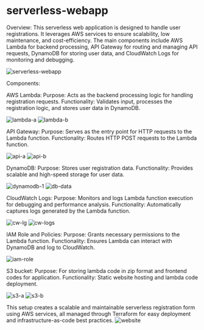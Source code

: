 # serverless-webapp

Overview: This serverless web application is designed to handle user registrations. It leverages AWS services to ensure scalability, low maintenance, and cost-efficiency. The main components include AWS Lambda for backend processing, API Gateway for routing and managing API requests, DynamoDB for storing user data, and CloudWatch Logs for monitoring and debugging.

![serverless-webapp](https://github.com/user-attachments/assets/b9bcbc3e-bc2e-40cc-ba1b-c3a4506a301c)


Components:

AWS Lambda:
Purpose: Acts as the backend processing logic for handling registration requests.
Functionality: Validates input, processes the registration logic, and stores user data in DynamoDB.

![lambda-a](https://github.com/user-attachments/assets/0d384db6-4b47-42ae-9b7f-9d484e84cb8d)
![lambda-b](https://github.com/user-attachments/assets/41cdb6ea-9ecc-4a05-81b6-bd1a5b1a8da4)


API Gateway:
Purpose: Serves as the entry point for HTTP requests to the Lambda function.
Functionality: Routes HTTP POST requests to the Lambda function.

![api-a](https://github.com/user-attachments/assets/eae119b3-af17-4409-8285-a8647c736d4a)
![api-b](https://github.com/user-attachments/assets/7041723a-737e-46df-98f0-634e32171544)


DynamoDB:
Purpose: Stores user registration data.
Functionality: Provides scalable and high-speed storage for user data.

![dynamodb-1](https://github.com/user-attachments/assets/5780fe7c-3a19-4301-9cd0-df998951ac4d)
![db-data](https://github.com/user-attachments/assets/c40b1db5-4172-4e8c-a42e-5f2567ed6d62)


CloudWatch Logs:
Purpose: Monitors and logs Lambda function execution for debugging and performance analysis.
Functionality: Automatically captures logs generated by the Lambda function.

![cw-lg](https://github.com/user-attachments/assets/8b829a07-68be-4cac-8291-8448049a3f7f)
![cw-logs](https://github.com/user-attachments/assets/a960006a-d647-4ea4-b5be-c96283c3b8c0)


IAM Role and Policies:
Purpose: Grants necessary permissions to the Lambda function.
Functionality: Ensures Lambda can interact with DynamoDB and log to CloudWatch.

![iam-role](https://github.com/user-attachments/assets/8f3fb0cd-389d-412f-8fd8-8f4d06f49b4b)

S3 bucket:
Purpose: For storing lambda code in zip format and frontend codes for application.
Functionality: Static website hosting and lambda code deployment.

![s3-a](https://github.com/user-attachments/assets/c12ce3d1-f5c7-4178-88ff-2768eaac9d45)
![s3-b](https://github.com/user-attachments/assets/0e3d7a8d-51dc-47b0-9a58-4216492c67f7)


This setup creates a scalable and maintainable serverless registration form using AWS services, all managed through Terraform for easy deployment and infrastructure-as-code best practices.
![website](https://github.com/user-attachments/assets/1ac1f4f3-4b54-46d1-be0a-f87465d776e8)
